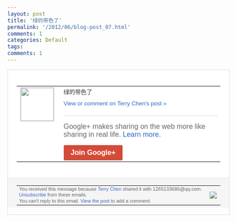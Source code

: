 ```yaml
---
layout: post
title: '绿的带色了'
permalink: '/2012/06/blog-post_07.html'
comments: 1
categories: Default
tags: 
comments: 1
---
```

<div style="border:solid 1px #dfdfdf;color:#686868;font:13px Arial"><div style="background-color:#fff;padding:20px;"><table cellpadding="0" cellspacing="0"><tr><td style="padding-right:15px;vertical-align:top"><a href="https://plus.google.com/_/notifications/ngemlink?&amp;emid=CJiR5aKnvbACFUbo3AodSmsAAA&amp;path=%2F108643996575278738906&amp;dt=1339112625361"><img height="75" src="https://lh3.googleusercontent.com/-KKRGTyJ5Bl0/AAAAAAAAAAI/AAAAAAAAEEY/jllxqER5dCk/s75-c-k-a/photo.jpg" style="border:solid 1px #cccccc;" width="75"/></a></td><td style="width:578px;color:#333;font:13px Arial;vertical-align:top;"><div style="padding-bottom:10px">绿的带色了</div><a href="https://plus.google.com/_/notifications/ngemlink?&amp;emid=CJiR5aKnvbACFUbo3AodSmsAAA&amp;path=%2F108643996575278738906%2Fposts%2F5sFMeu4FB3K%3Fgpinv%3DAMIXal8oacfdUrGgcfZsbEij-eCxDEHMjajFQhLWUO1RN5SIkY8_LWGX3LX2JCMPd0rRq6m-QMKNXpvPl7DuCMQ_yY0--N6p28f15g78NdGKDYSrQprdSwU&amp;dt=1339112625361" style="color:#3366CC;text-decoration:none;">View or comment on Terry Chen's post »</a><div style="margin-top:20px;border-top:solid 1px #dfdfdf"><div style="padding:15px 0;color:#686868;font:16px Arial;">Google+ makes sharing on the web more like sharing in real life. <a href="http://www.google.com/+/learnmore/" style="color:#3366CC;text-decoration:none;">Learn more</a>.</div><a href="https://plus.google.com/_/notifications/ngemlink?&amp;emid=CJiR5aKnvbACFUbo3AodSmsAAA&amp;path=%2F%3Fgpinv%3DAMIXal8oacfdUrGgcfZsbEij-eCxDEHMjajFQhLWUO1RN5SIkY8_LWGX3LX2JCMPd0rRq6m-QMKNXpvPl7DuCMQ_yY0--N6p28f15g78NdGKDYSrQprdSwU&amp;dt=1339112625361" style="display:inline-block;padding:7px 15px;background-color:#d44b38; color:#fff;font-size:16px; font-weight:bold;border-radius:2px;border:solid 1px #c43b28; white-space:nowrap;text-decoration:none">Join Google+</a></div></td></tr></table></div><div style="border-top:solid 1px #dfdfdf;padding:0 20px; background-color:#f5f5f5"><table cellpadding="0" cellspacing="0" style="height:50px"><tbody><tr><td style="vertical-align:middle;width:100%; color:#636363;font:11px Arial; line-height:120%">You received this message because <a href="https://plus.google.com/_/notifications/ngemlink?&amp;emid=CJiR5aKnvbACFUbo3AodSmsAAA&amp;path=%2F108643996575278738906%3Fgpinv%3DAMIXal8oacfdUrGgcfZsbEij-eCxDEHMjajFQhLWUO1RN5SIkY8_LWGX3LX2JCMPd0rRq6m-QMKNXpvPl7DuCMQ_yY0--N6p28f15g78NdGKDYSrQprdSwU&amp;dt=1339112625361" style="color:#3366CC;text-decoration:none;">Terry Chen</a> shared it with 1265133686@qq.com. <a href="https://plus.google.com/_/notifications/ngemlink?&amp;emid=CJiR5aKnvbACFUbo3AodSmsAAA&amp;path=%2F_%2Fnonplus%2Femailsettings%3Fgpinv%3DAMIXal8oacfdUrGgcfZsbEij-eCxDEHMjajFQhLWUO1RN5SIkY8_LWGX3LX2JCMPd0rRq6m-QMKNXpvPl7DuCMQ_yY0--N6p28f15g78NdGKDYSrQprdSwU%26est%3DADH5u8UACDnxA6obHSrPvOiRkk-EJ2GJXaw9ftArBkjlxwLeMoV1t9xh86zpmrY1n7vMth3Htpyuq6FZRlqw-5ZkxyGb4MaPfn8wPEyjrnzVsxVY3XGt08g651mwxDrx2lHYya9kksLH&amp;dt=1339112625361" style="color:#3366CC;text-decoration:none;">Unsubscribe</a> from these emails.<br/>You can't reply to this email. <a href="https://plus.google.com/_/notifications/ngemlink?&amp;emid=CJiR5aKnvbACFUbo3AodSmsAAA&amp;path=%2F108643996575278738906%2Fposts%2F5sFMeu4FB3K%3Fgpinv%3DAMIXal8oacfdUrGgcfZsbEij-eCxDEHMjajFQhLWUO1RN5SIkY8_LWGX3LX2JCMPd0rRq6m-QMKNXpvPl7DuCMQ_yY0--N6p28f15g78NdGKDYSrQprdSwU&amp;dt=1339112625361" style="color:#3366CC;text-decoration:none;">View the post</a> to add a comment.<br/></td><td><img src="https://ssl.gstatic.com/s2/oz/images/notifications/logo/google-plus-6617a72bb36cc548861652780c9e6ff1.png"/></td></tr></tbody></table></div></div>